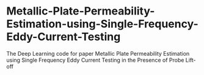 # Metallic-Plate-Permeability-Estimation-using-Single-Frequency-Eddy-Current-Testing
The Deep Learning code for paper Metallic Plate Permeability Estimation using Single Frequency Eddy Current Testing in the Presence of Probe Lift-off
